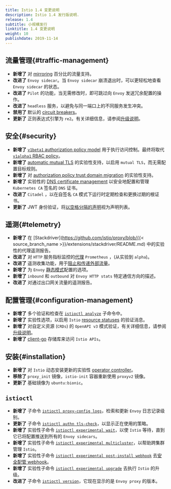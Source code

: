 ```yaml
---
title: Istio 1.4 变更说明
description: Istio 1.4 发行版说明.
release: 1.4
subtitle: 小规模发行
linktitle: 1.4 变更说明
weight: 10
publishdate: 2019-11-14
---
```


## 流量管理{#traffic-management}

- **新增了** 对 [mirroring](/zh/docs/tasks/traffic-management/mirroring/) 百分比的流量支持。
- **改进了** `Envoy sidecar`。当 `Envoy sidecar` 崩溃退出时，可以更轻松地查看 `Envoy sidecar` 的状态。
- **改进了** `Pilot` 的功能，当无需修改时，即可跳过向 `Envoy` 发送冗余配置的操作。
- **改进了** `headless` 服务，以避免与同一端口上的不同服务发生冲突。
- **禁用了** 默认的 [circuit breakers](/zh/docs/tasks/traffic-management/circuit-breaking/)。
- **更新了** 正则表达式引擎为 `re2`。有关详细信息，请参阅[升级说明](/zh/news/releases/1.4.x/announcing-1.4/upgrade-notes)。

## 安全{#security}

- **新增了** [`v1beta1` authorization policy model](/zh/blog/2019/v1beta1-authorization-policy/) 用于执行访问控制。最终将取代 [`v1alpha1` RBAC policy](/zh/docs/reference/config/security/istio.rbac.v1alpha1/)。
- **新增了** [automatic mutual TLS](/zh/docs/tasks/security/authentication/auto-mtls/) 的实验性支持，以启用 `mutual TLS`，而无需配置目标规则。
- **新增了** 对 [authorization policy trust domain migration](/zh/docs/tasks/security/authorization/authz-td-migration/) 的实验性支持。
- **新增了** 实验性的 [DNS certificate management](/zh/blog/2019/dns-cert/) 以安全地配置和管理 `Kubernetes CA` 签名的 `DNS` 证书。
- **改进了** `Citadel` ，以在自签名 `CA` 模式下运行时定期检查和更换过期的根证书。
- **更新了** JWT 身份验证，将[以空格分隔的声明](https://github.com/istio/istio/issues/13565)视为声明列表。

## 遥测{#telemetry}

- **新增了** 在 [Stackdriver](https://github.com/istio/proxy/blob/{{< source_branch_name >}}/extensions/stackdriver/README.md) 中的实验性的代理遥测报告。
- **改进了** 对 `HTTP` 服务指标监控的[代理](/zh/docs/ops/configuration/telemetry/in-proxy-service-telemetry/) `Prometheus` ，(从实验到 `alpha`)。
- **改进了** 遥测收集功能，用于[阻止和传递外部流量](/zh/blog/2019/monitoring-external-service-traffic/)。
- **新增了** 为 `Envoy` [静态模式](/zh/docs/reference/config/istio.mesh.v1alpha1/#MeshConfig)配置的选项。
- **新增了** `inbound` 和 `outbound` 对 `Envoy HTTP stats` 特定通信方向的描述。
- **改进了** 对通过出口网关流量的遥测报告。

## 配置管理{#configuration-management}

- **新增了** 多个验证和检查在 [`istioctl analyze`](/zh/docs/ops/diagnostic-tools/istioctl-analyze/) 子命令中。
- **新增了** 实验性选项，以启用 `Istio` [resource statuses](/zh/docs/ops/diagnostic-tools/istioctl-analyze/#enabling-validation-messages-for-resource-status) 的验证消息。
- **新增了** 对自定义资源 (`CRDs`) 的 `OpenAPI v3` 模式验证，有关详细信息，请参阅[升级说明](/zh/news/releases/1.4.x/announcing-1.4/upgrade-notes)。
- **新增了** [client-go](https://github.com/istio/client-go) 存储库来访问 `Istio APIs`。

## 安装{#installation}

- **新增了** 对 `Istio` 动态安装更新的实验性 [operator controller](/zh/docs/setup/install/operator/)。
- **移除了** `proxy_init` 镜像，`istio-init` 容器重新使用 `proxyv2` 镜像。
- **更新了** 基础镜像为 `ubuntu:bionic`。

## `istioctl`

- **新增了** 子命令 [`istioctl proxy-config logs`](/zh/docs/reference/commands/istioctl/#istioctl-proxy-config-log)，检索和更新 `Envoy` 日志记录级别。
- **更新了** 子命令 [`istioctl authn tls-check`](/zh/docs/reference/commands/istioctl/#istioctl-authn-tls-check)，以显示正在使用的策略。
- **新增了** 实验性子命令 [`istioctl experimental wait`](/zh/docs/reference/commands/istioctl/#istioctl-experimental-wait)，以使 `Istio` 等待，直到它已将配置推送到所有的 `Envoy sidecars`。
- **新增了** 实验性子命令 [`istioctl experimental multicluster`](/zh/docs/reference/commands/istioctl/#istioctl-experimental-multicluster)，以帮助跨集群管理 `Istio`。
- **新增了** 实验性子命令 [`istioctl experimental post-install webhook`](/zh/docs/reference/commands/istioctl/#istioctl-experimental-post-install-webhook) 去[安全配管 webhook](/zh/blog/2019/webhook/)。
- **新增了** 实验性子命令 [`istioctl experimental upgrade`](/zh/docs/setup/upgrade/istioctl-upgrade/) 去执行 `Istio` 的升级。
- **改进了** 子命令 [`istioctl version`](/zh/docs/reference/commands/istioctl/#istioctl-version)，它现在显示的是 `Envoy proxy` 的版本。
